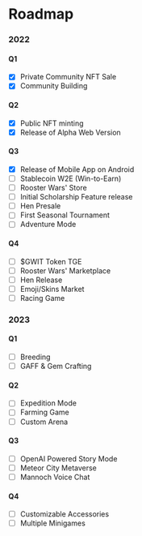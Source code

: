 # **Roadmap**
<!--
To the community:

Rooster Wars' roadmap is currently being updated. Thank you for your patience!
Rest assured that the changes to be implemented are for the betterment of the project, and factoring current market sentiments.

<center>

**We are continuously Building!**

</center>
-->

### 2022

#### Q1

- [x] Private Community NFT Sale
- [x] Community Building

#### Q2

- [x] Public NFT minting
- [x] Release of Alpha Web Version

#### Q3

- [x] Release of Mobile App on Android
- [ ] Stablecoin W2E (Win-to-Earn)
- [ ] Rooster Wars' Store
- [ ] Initial Scholarship Feature release
- [ ] Hen Presale
- [ ] First Seasonal Tournament
- [ ] Adventure Mode

#### Q4

- [ ] $GWIT Token TGE
- [ ] Rooster Wars' Marketplace
- [ ] Hen Release
- [ ] Emoji/Skins Market
- [ ] Racing Game

### 2023

#### Q1

- [ ] Breeding
- [ ] GAFF & Gem Crafting

#### Q2

- [ ] Expedition Mode
- [ ] Farming Game
- [ ] Custom Arena

#### Q3

- [ ] OpenAI Powered Story Mode
- [ ] Meteor City Metaverse
- [ ] Mannoch Voice Chat

#### Q4

- [ ] Customizable Accessories
- [ ] Multiple Minigames